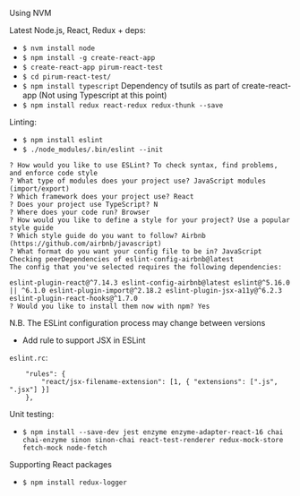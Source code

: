 Using NVM

Latest Node.js, React, Redux + deps:
* `$ nvm install node`
* `$ npm install -g create-react-app`
* `$ create-react-app pirum-react-test`
* `$ cd pirum-react-test/`
* `$ npm install typescript` Dependency of tsutils as part of create-react-app (Not using Typescript at this point)
* `$ npm install redux react-redux redux-thunk --save`


Linting:
* `$ npm install eslint`
* `$ ./node_modules/.bin/eslint --init`


```
? How would you like to use ESLint? To check syntax, find problems, and enforce code style
? What type of modules does your project use? JavaScript modules (import/export)
? Which framework does your project use? React
? Does your project use TypeScript? N
? Where does your code run? Browser
? How would you like to define a style for your project? Use a popular style guide
? Which style guide do you want to follow? Airbnb (https://github.com/airbnb/javascript)
? What format do you want your config file to be in? JavaScript
Checking peerDependencies of eslint-config-airbnb@latest
The config that you've selected requires the following dependencies:

eslint-plugin-react@^7.14.3 eslint-config-airbnb@latest eslint@^5.16.0 || ^6.1.0 eslint-plugin-import@^2.18.2 eslint-plugin-jsx-a11y@^6.2.3 eslint-plugin-react-hooks@^1.7.0
? Would you like to install them now with npm? Yes
```

N.B. The ESLint configuration process may change between versions

* Add rule to support JSX in ESLint

`eslint.rc`:
```
    "rules": {
        "react/jsx-filename-extension": [1, { "extensions": [".js", ".jsx"] }]
    },
```

Unit testing:
* `$ npm install --save-dev jest enzyme enzyme-adapter-react-16 chai chai-enzyme sinon sinon-chai react-test-renderer redux-mock-store fetch-mock node-fetch`


Supporting React packages
* `$ npm install redux-logger`